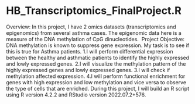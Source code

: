 # HB_Transcriptomics_FinalProject.R

Overview:
In this project, I have 2 omics datasets (transcriptomics and epigenomics) from several asthma cases. The epigenomic data here is a measure of the DNA methylation of CpG dinucleotides. 
Project Objective: DNA methylation is known to suppress gene expression. My task is to see if this is true for Asthma patients.
1.I will perform differential expression between the healthy and asthmatic patients to identify the highly expressed and lowly expressed genes.
2.I will visualize the methylation pattern of the highly expressed genes and lowly expressed genes.
3.I will check if methylation affected expression.
4.I will perform functional enrichment for genes with high expression and low methylation and vice versa to observe the  type of cells that are enriched.
During this project, I will build an R script using R version 4.2.2 and RStudio version 2022.07.2+576. 
